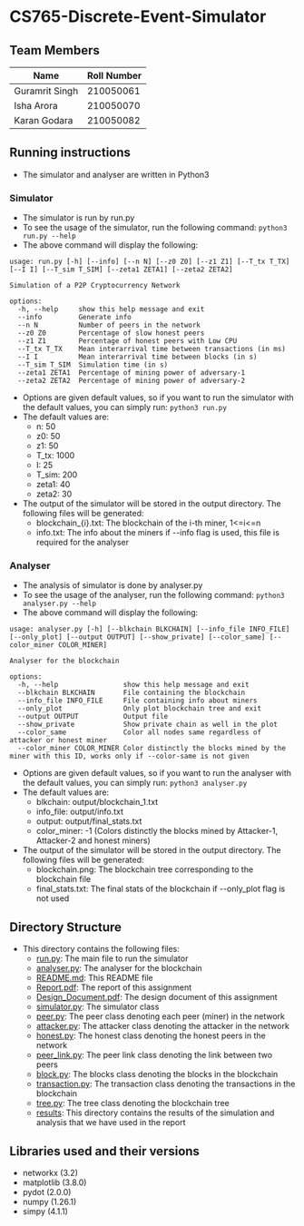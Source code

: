 # CS765-Discrete-Event-Simulator

## Team Members 
| Name | Roll Number |
| --- | --- |
|Guramrit Singh | 210050061|
|Isha Arora | 210050070|
|Karan Godara | 210050082|

## Running instructions
- The simulator and analyser are written in Python3

### Simulator
- The simulator is run by run.py
- To see the usage of the simulator, run the following command:
```python3 run.py --help```
- The above command will display the following:
```
usage: run.py [-h] [--info] [--n N] [--z0 Z0] [--z1 Z1] [--T_tx T_TX] [--I I] [--T_sim T_SIM] [--zeta1 ZETA1] [--zeta2 ZETA2]

Simulation of a P2P Cryptocurrency Network

options:
  -h, --help     show this help message and exit
  --info         Generate info
  --n N          Number of peers in the network
  --z0 Z0        Percentage of slow honest peers
  --z1 Z1        Percentage of honest peers with Low CPU
  --T_tx T_TX    Mean interarrival time between transactions (in ms)
  --I I          Mean interarrival time between blocks (in s)
  --T_sim T_SIM  Simulation time (in s)
  --zeta1 ZETA1  Percentage of mining power of adversary-1
  --zeta2 ZETA2  Percentage of mining power of adversary-2
```
- Options are given default values, so if you want to run the simulator with the default values, you can simply run:
```python3 run.py```
- The default values are:
    - n: 50
    - z0: 50
    - z1: 50
    - T_tx: 1000
    - I: 25
    - T_sim: 200
    - zeta1: 40
    - zeta2: 30
- The output of the simulator will be stored in the output directory. The following files will be generated:
    - blockchain_{i}.txt: The blockchain of the i-th miner, 1<=i<=n
    - info.txt: The info about the miners if --info flag is used, this file is required for the analyser

### Analyser
- The analysis of simulator is done by analyser.py
- To see the usage of the analyser, run the following command:
```python3 analyser.py --help```
- The above command will display the following:
```
usage: analyser.py [-h] [--blkchain BLKCHAIN] [--info_file INFO_FILE] [--only_plot] [--output OUTPUT] [--show_private] [--color_same] [--color_miner COLOR_MINER]

Analyser for the blockchain

options:
  -h, --help                show this help message and exit
  --blkchain BLKCHAIN       File containing the blockchain
  --info_file INFO_FILE     File containing info about miners
  --only_plot               Only plot blockchain tree and exit
  --output OUTPUT           Output file
  --show_private            Show private chain as well in the plot
  --color_same              Color all nodes same regardless of attacker or honest miner
  --color_miner COLOR_MINER Color distinctly the blocks mined by the miner with this ID, works only if --color-same is not given
```
- Options are given default values, so if you want to run the analyser with the default values, you can simply run:
```python3 analyser.py```
- The default values are:
  - blkchain: output/blockchain_1.txt
  - info_file: output/info.txt
  - output: output/final_stats.txt
  - color_miner: -1 (Colors distinctly the blocks mined by Attacker-1, Attacker-2 and honest miners)
- The output of the simulator will be stored in the output directory. The following files will be generated:
    - blockchain.png: The blockchain tree corresponding to the blockchain file
    - final_stats.txt: The final stats of the blockchain if --only_plot flag is not used

## Directory Structure
- This directory contains the following files:
    - [run.py](run.py): The main file to run the simulator
    - [analyser.py](analyser.py): The analyser for the blockchain
    - [README.md](README.md): This README file
    - [Report.pdf](Report.pdf): The report of this assignment
    - [Design_Document.pdf](Design_Document.pdf): The design document of this assignment
    - [simulator.py](simulator.py): The simulator class
    - [peer.py](peer.py): The peer class denoting each peer (miner) in the network
    - [attacker.py](attacker.py): The attacker class denoting the attacker in the network
    - [honest.py](honest.py): The honest class denoting the honest peers in the network
    - [peer_link.py](peer_link.py): The peer link class denoting the link between two peers
    - [block.py](block.py): The blocks class denoting the blocks in the blockchain
    - [transaction.py](transaction.py): The transaction class denoting the transactions in the blockchain
    - [tree.py](tree.py): The tree class denoting the blockchain tree
    - [results](results): This directory contains the results of the simulation and analysis that we have used in the report
 
## Libraries used and their versions
- networkx (3.2)
- matplotlib (3.8.0)
- pydot (2.0.0)
- numpy (1.26.1)
- simpy (4.1.1)
